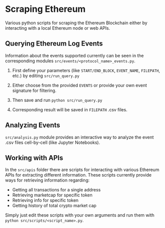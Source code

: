 # Scraping Ethereum

Various python scripts for scraping the Ethereum Blockchain either by interacting with a local Ethereum node or web APIs.

## Querying Ethereum Log Events

Information about the events supported currently can be seen in the corresponding modules `src/events/<protocol_name>_events.py`.

1. First define your parameters (like `START/END_BLOCK`, `EVENT_NAME`, `FILEPATH`, etc.) by editing `src/run_query.py`

2. Either choose from the provided `EVENTS` or provide your own event signature for filtering.

3. Then save and run `python src/run_query.py`

4. Corresponding result will be saved in `FILEPATH` .csv files.

## Analyzing Events

`src/analysis.py` module provides an interactive way to analyze the event .csv files cell-by-cell (like Jupyter Notebooks).

## Working with APIs

In the `src/apis` folder there are scripts for interacting with various Ethereum APIs for extracting different information.
These scripts currently provide ways for retrieving information regarding:

* Getting all transactions for a single address
* Retrieving marketcap for specific token
* Retrieving info for specific token
* Getting history of total crypto market cap

Simply just edit these scripts with your own arguments and run them with `python src/scripts/<script_name>.py`.